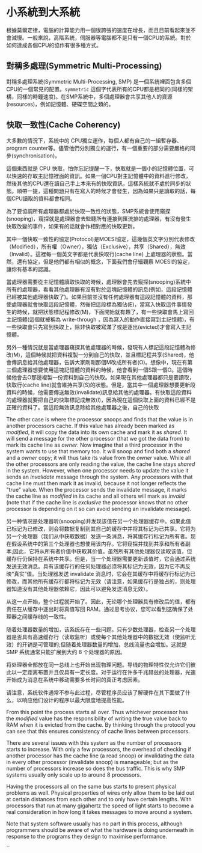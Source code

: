 # 小系統到大系統

根據莫爾定律，電腦的計算能力用一個很誇張的速度在增長，而且目前看起來並不會減慢。一般來說，高階系統，伺服器等電腦都不是只有一個CPU的系統。對於如何達成各個CPU的協作有很多種方式。

## 對稱多處理(Symmetric Multi-Processing)

對稱多處理系統(Symmetric Multi-Processing, SMP) 是一個系統裡面包含多個CPU的一個常見的配置。`symmetric` 這個字代表所有的CPU都是相同的(同樣的架構，同樣的時鐘速度)。在SMP系統中，多個處理器會共享其他人的資源(resources)，例如記憶體、硬碟空間之類的。

## 快取一致性(Cache Coherency)

大多數的情況下，系統中的 CPU獨立運作，每個人都有自己的一組暫存器、program counter等。儘管他們分別獨立的運行，有一個重要的部分需要嚴格的同步(synchronisation)。

這個東西就是 CPU 快取，怕你忘記提醒一下，快取就是一個小的記憶體位置，可以快速的存取主記憶裡面的資訊。如果一個CPU對主記憶體中的資料進行修改，然後其他的CPU還在讀自己手上本來有的快取資訊，這樣系統就不處於同步的狀態。順帶一提，這種問題只有在寫入的時候才會發生，因為如果只是讀取的話，每個CPU讀取的資料都會相同。

為了要協調所有處理器都處於快取一致性的狀態，SMP系統會使用窺探(snooping)，窺探就是處理器會去監聽所有連接到匯流排的處理器，有沒有發生快取改變的事件，如果有的話就會作相對應的快取更新。

其中一個快取一致性的協定(Protocol)是MOESI協定，這幾個英文字分別代表修改（Modified），所有權（Owner），獨佔（Exclusive），共享（Shared），無效（Invalid）。這裡每一個英文字都是代表快取行(cache line) 上處理器的狀態。當然，還有協定，但是他們都有相似的概念，下面我們會仔細觀察 MOESI的協定，讓你有基本的認識。

當處理器需要從主記憶體讀取快取的時候，處理器會先去窺探(snooping)系統中所有的處理器，看看其他處理器有沒有對於這塊記憶體的訊息(例如，這段記憶體已經被其他處理器快取了)。如果目前並沒有任何處理器有這段記憶體的資料，那使處理器就會快取這段記憶體，然後把這段標為獨佔(E)，當寫入快取這件事情發生的時候，就把狀態標記程修改(M)，下面開始就有趣了，有一些快取會馬上寫回主記憶體(這個就被稱為 write-through ，因為寫入的動作直接寫到主記憶體)，有一些快取會只先寫到快取上，除非快取被寫滿了或是逐出(evicted)才會寫入主記憶體。

另外一種情況就是當處理器窺探其他處理器的時候，發現有人標記這段記憶體為修改(M)，這個時候就把資料複製一分到自己的快取，並且標記程共享(Shared)，他會傳訊息給其他處理器，告訴大家剛剛那個M改成所有者(O)。想像中，現在有第三個處理器想要使用這塊記憶體的資料的時候，他會看到一個S跟一個O。這個時候他會去O那邊複製一份資料到自己的快取。如果現在其他處理器都只是要讀取，快取行(cache line)就會維持共享(S)的狀態。但是，當其中一個處理器想要更新段資料的時候，他需要傳送無效(invalidate)訊息給其他的處理器。有快取這段資料的處理器就要把自己的快取標記成無效(I)，因為現在這個快取上面的資料已經不是正確的資料了。當這段無效訊息除給其他處理器之後，自己的快取

The other case is where the processor snoops and finds that the value is in another processors cache. If this value has already been marked as _modified_, it will copy the data into its own cache and mark it as _shared_. It will send a message for the other processor (that we got the data from) to mark its cache line as _owner_. Now imagine that a third processor in the system wants to use that memory too. It will snoop and find both a _shared_ and a _owner_ copy; it will thus take its value from the _owner_ value. While all the other processors are only reading the value, the cache line stays _shared_ in the system. However, when one processor needs to update the value it sends an _invalidate_ message through the system. Any processors with that cache line must then mark it as invalid, because it not longer reflects the "true" value. When the processor sends the invalidate message, it marks the cache line as _modified_ in its cache and all others will mark as _invalid_ (note that if the cache line is _exclusive_ the processor knows that no other processor is depending on it so can avoid sending an invalidate message).

另一种情况是处理器听(snooping)并发现该值在另一个处理器缓存中。如果此值已标记为已修改，则会将数据复制到其自己的缓存中并将其标记为已共享。它将为另一个处理器（我们从中获取数据）发送一条消息，将其缓存行标记为所有者。现在假设系统中的第三个处理器也想使用该内存。它将窥探并找到共享和所有者副本;因此，它将从所有者价值中获取其价值。虽然所有其他处理器仅读取该值，但缓存行仍保持在系统中共享。但是，当一个处理器需要更新该值时，它会通过系统发送无效消息。具有该缓存行的任何处理器必须将其标记为无效，因为它不再反映“真实”值。当处理器发送 invalidate 消息时，它会在其缓存中将缓存行标记为已修改，而其他所有缓存行都将标记为无效（请注意，如果缓存行是独占的，则处理器知道没有其他处理器依赖它，因此可以避免发送消息无效）。

从这一点开始，整个过程就开始了。因此，无论哪个处理器具有修改后的值，都有责任在从缓存中逐出时将真值写回 RAM。通过思考协议，您可以看到这确保了处理器之间缓存线的一致性。

随着处理器数量的增加，该系统存在一些问题。只有少数处理器，检查另一个处理器是否具有高速缓存行（读取监听）或使每个其他处理器中的数据无效（使监听无效）的开销是可管理的;但随着处理器数量的增加，总线流量也会增加。这就是 SMP 系统通常只能扩展到大约 8 个处理器的原因。

将处理器全部放在同一总线上也开始出现物理问题。导线的物理特性仅允许它们彼此以一定距离布置并且仅具有一定长度。对于运行在许多千兆赫兹的处理器，光速开始成为消息在系统中移动需要多长时间的真正考虑因素。

请注意，系统软件通常不参与此过程，尽管程序员应该了解硬件在其下面做了什么，以响应他们设计的程序以最大限度地提高性能。

From this point the process starts all over. Thus whichever processor has the _modified_ value has the responsibility of writing the true value back to RAM when it is evicted from the cache. By thinking through the protocol you can see that this ensures consistency of cache lines between processors.

There are several issues with this system as the number of processors starts to increase. With only a few processors, the overhead of checking if another processor has the cache line (a read snoop) or invalidating the data in every other processor (invalidate snoop) is manageable; but as the number of processors increase so does the bus traffic. This is why SMP systems usually only scale up to around 8 processors.

Having the processors all on the same bus starts to present physical problems as well. Physical properties of wires only allow them to be laid out at certain distances from each other and to only have certain lengths. With processors that run at many gigahertz the speed of light starts to become a real consideration in how long it takes messages to move around a system.

Note that system software usually has no part in this process, although programmers should be aware of what the hardware is doing underneath in response to the programs they design to maximise performance.

``
